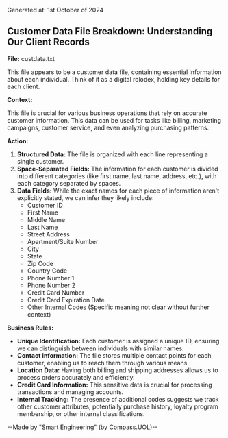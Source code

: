Generated at: 1st October of 2024

##  Customer Data File Breakdown: Understanding Our Client Records

**File:**  custdata.txt

This file appears to be a customer data file, containing essential information about each individual.  Think of it as a digital rolodex, holding key details for each client.

**Context:**

This file is crucial for various business operations that rely on accurate customer information. This data can be used for tasks like billing, marketing campaigns, customer service, and even analyzing purchasing patterns.

**Action:**

1. **Structured Data:** The file is organized with each line representing a single customer.
2. **Space-Separated Fields:**  The information for each customer is divided into different categories (like first name, last name, address, etc.), with each category separated by spaces.
3. **Data Fields:**  While the exact names for each piece of information aren't explicitly stated, we can infer they likely include:
    * Customer ID
    * First Name
    * Middle Name
    * Last Name
    * Street Address
    * Apartment/Suite Number
    * City
    * State
    * Zip Code
    * Country Code
    * Phone Number 1
    * Phone Number 2
    * Credit Card Number
    * Credit Card Expiration Date
    * Other Internal Codes (Specific meaning not clear without further context)

**Business Rules:**

* **Unique Identification:** Each customer is assigned a unique ID, ensuring we can distinguish between individuals with similar names.
* **Contact Information:**  The file stores multiple contact points for each customer, enabling us to reach them through various means.
* **Location Data:**  Having both billing and shipping addresses allows us to process orders accurately and efficiently.
* **Credit Card Information:** This sensitive data is crucial for processing transactions and managing accounts.
* **Internal Tracking:** The presence of additional codes suggests we track other customer attributes, potentially purchase history, loyalty program membership, or other internal classifications.

--Made by "Smart Engineering" (by Compass.UOL)--